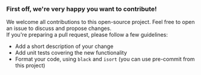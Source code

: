 ### First off, we're very happy you want to contribute!

We welcome all contributions to this open-source project.
Feel free to open an issue to discuss and propose changes. \
If you're preparing a pull request, please follow a few guidelines:
- Add a short description of your change
- Add unit tests covering the new functionality
- Format your code, using `black` and `isort` (you can use pre-commit from this project)
